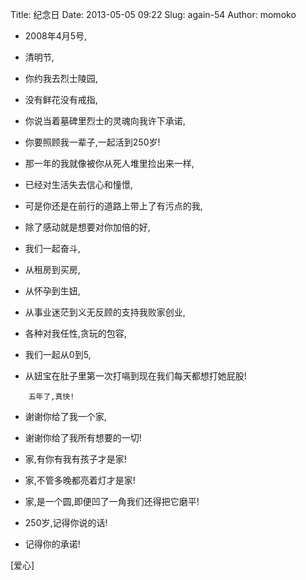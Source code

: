 Title: 纪念日
Date: 2013-05-05 09:22
Slug: again-54
Author: momoko

- 2008年4月5号,
- 清明节,
- 你约我去烈士陵园,
- 没有鲜花没有戒指,
- 你说当着墓碑里烈士的灵魂向我许下承诺,
- 你要照顾我一辈子,一起活到250岁!

- 那一年的我就像被你从死人堆里捡出来一样,
- 已经对生活失去信心和憧憬,
- 可是你还是在前行的道路上带上了有污点的我,
- 除了感动就是想要对你加倍的好,
- 我们一起奋斗,
- 从租房到买房,
- 从怀孕到生妞,
- 从事业迷茫到义无反顾的支持我败家创业,
- 各种对我任性,贪玩的包容,
- 我们一起从0到5,
- 从妞宝在肚子里第一次打嗝到现在我们每天都想打她屁股!

```
    五年了,真快!
```

- 谢谢你给了我一个家,
- 谢谢你给了我所有想要的一切!

- 家,有你有我有孩子才是家!
- 家,不管多晚都亮着灯才是家!
- 家,是一个圆,即便凹了一角我们还得把它磨平!
- 250岁,记得你说的话!
- 记得你的承诺!

[爱心]
